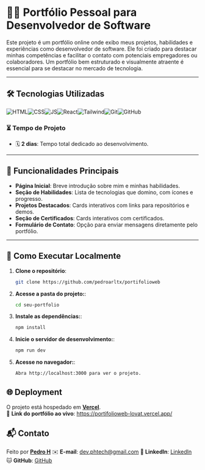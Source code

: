 # 👨‍💻 Portfólio Pessoal para Desenvolvedor de Software

Este projeto é um portfólio online onde exibo meus projetos, habilidades e experiências como desenvolvedor de software. Ele foi criado para destacar minhas competências e facilitar o contato com potenciais empregadores ou colaboradores. Um portfólio bem estruturado e visualmente atraente é essencial para se destacar no mercado de tecnologia.

---

## 🛠️ Tecnologias Utilizadas

<img align="center" alt="HTML" src="https://img.shields.io/badge/HTML5-323330?style=for-the-badge&logo=html5&logoColor=orange" /><img align="center" alt="CSS" src="https://img.shields.io/badge/CSS3-323330?style=for-the-badge&logo=css3&logoColor=blue" /><img align="center" alt="JS" src="https://img.shields.io/badge/JavaScript-323330?style=for-the-badge&logo=javascript&logoColor=F7DF1E" /><img align="center" alt="React" src="https://img.shields.io/badge/React-323330?style=for-the-badge&logo=react&logoColor=61DAFB" /><img align="center" alt="Tailwind" src="https://img.shields.io/badge/Tailwind_CSS-323330?style=for-the-badge&logo=tailwind-css&logoColor=38B2AC" /><img align="center" alt="Git" src="https://img.shields.io/badge/Git-323330?style=for-the-badge&logo=git&logoColor=F05032" /><img align="center" alt="GitHub" src="https://img.shields.io/badge/GitHub-323330?style=for-the-badge&logo=github&logoColor=white" />

### ⏳ Tempo de Projeto

- 🗓️ **2 dias**: Tempo total dedicado ao desenvolvimento.

---

## 📌 Funcionalidades Principais

- **Página Inicial**: Breve introdução sobre mim e minhas habilidades.
- **Seção de Habilidades**: Lista de tecnologias que domino, com ícones e progresso.
- **Projetos Destacados**: Cards interativos com links para repositórios e demos.
- **Seção de Certificados**: Cards interativos com certificados.
- **Formulário de Contato**: Opção para enviar mensagens diretamente pelo portfólio.

---

## 🚀 Como Executar Localmente

1. **Clone o repositório**:
   ```bash
   git clone https://github.com/pedroarltx/portifolioweb
2. **Acesse a pasta do projeto:**:
   ```bash
   cd seu-portfolio
3. **Instale as dependências:**:
   ```bash
   npm install
4. **Inicie o servidor de desenvolvimento:**:
   ```bash
   npm run dev
4. **Acesse no navegador:**:
   ```bash
   Abra http://localhost:3000 para ver o projeto.

## 🌐 Deployment

O projeto está hospedado em **[Vercel](https://vercel.com/)**.  
🔗 **Link do portfólio ao vivo**: https://portifolioweb-lovat.vercel.app/

## 📬 Contato

Feito por **[Pedro H](https://github.com/pedroarltx)**
✉️ **E-mail**: dev.phtech@gmail.com
💼 **LinkedIn**: [LinkedIn](https://www.linkedin.com/in/pxdpedro-henrique)
🐱 **GitHub**: [GitHub](https://github.com/pedroarltx)
